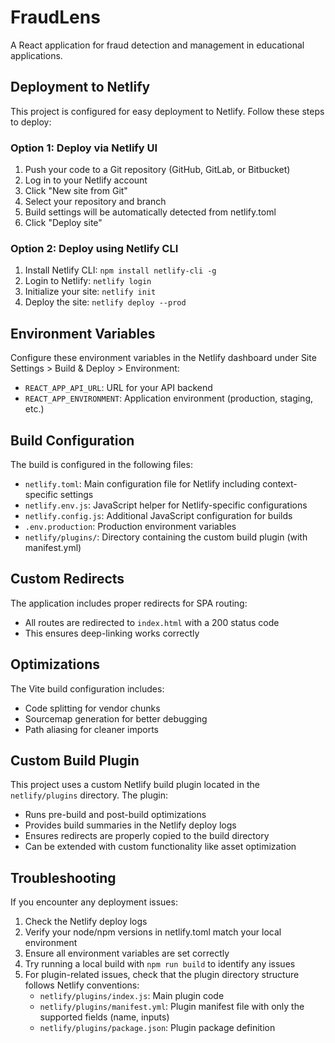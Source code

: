 # FraudLens

A React application for fraud detection and management in educational applications.

## Deployment to Netlify

This project is configured for easy deployment to Netlify. Follow these steps to deploy:

### Option 1: Deploy via Netlify UI

1. Push your code to a Git repository (GitHub, GitLab, or Bitbucket)
2. Log in to your Netlify account
3. Click "New site from Git"
4. Select your repository and branch
5. Build settings will be automatically detected from netlify.toml
6. Click "Deploy site"

### Option 2: Deploy using Netlify CLI

1. Install Netlify CLI: `npm install netlify-cli -g`
2. Login to Netlify: `netlify login`
3. Initialize your site: `netlify init`
4. Deploy the site: `netlify deploy --prod`

## Environment Variables

Configure these environment variables in the Netlify dashboard under Site Settings > Build & Deploy > Environment:

- `REACT_APP_API_URL`: URL for your API backend
- `REACT_APP_ENVIRONMENT`: Application environment (production, staging, etc.)

## Build Configuration

The build is configured in the following files:

- `netlify.toml`: Main configuration file for Netlify including context-specific settings
- `netlify.env.js`: JavaScript helper for Netlify-specific configurations
- `netlify.config.js`: Additional JavaScript configuration for builds
- `.env.production`: Production environment variables
- `netlify/plugins/`: Directory containing the custom build plugin (with manifest.yml)

## Custom Redirects

The application includes proper redirects for SPA routing:
- All routes are redirected to `index.html` with a 200 status code
- This ensures deep-linking works correctly

## Optimizations

The Vite build configuration includes:
- Code splitting for vendor chunks
- Sourcemap generation for better debugging
- Path aliasing for cleaner imports

## Custom Build Plugin

This project uses a custom Netlify build plugin located in the `netlify/plugins` directory. The plugin:

- Runs pre-build and post-build optimizations
- Provides build summaries in the Netlify deploy logs
- Ensures redirects are properly copied to the build directory
- Can be extended with custom functionality like asset optimization

## Troubleshooting

If you encounter any deployment issues:

1. Check the Netlify deploy logs
2. Verify your node/npm versions in netlify.toml match your local environment
3. Ensure all environment variables are set correctly
4. Try running a local build with `npm run build` to identify any issues
5. For plugin-related issues, check that the plugin directory structure follows Netlify conventions:
   - `netlify/plugins/index.js`: Main plugin code
   - `netlify/plugins/manifest.yml`: Plugin manifest file with only the supported fields (name, inputs)
   - `netlify/plugins/package.json`: Plugin package definition
